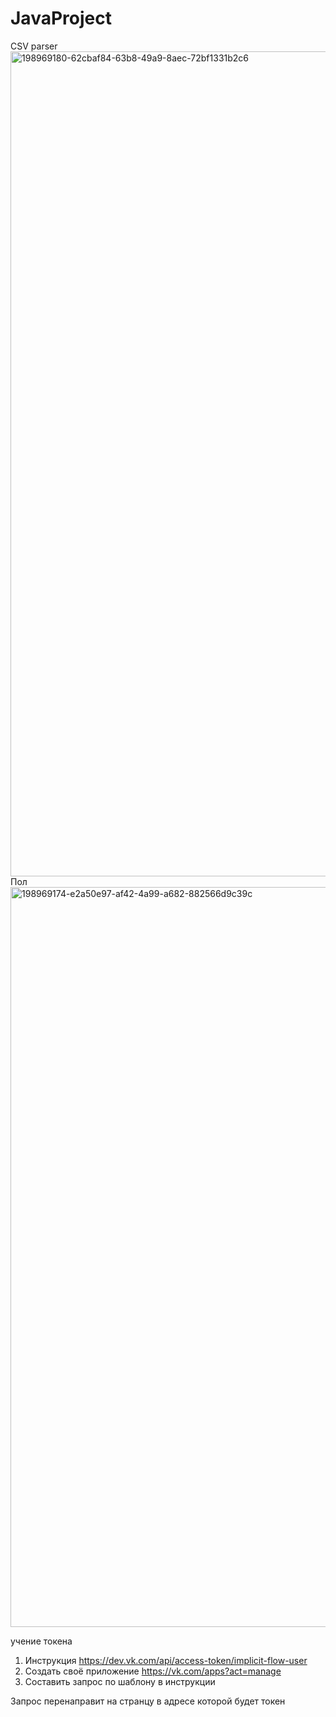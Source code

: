 # JavaProject

CSV parser
<img width="1320" alt="198969180-62cbaf84-63b8-49a9-8aec-72bf1331b2c6" src="https://user-images.githubusercontent.com/106877220/202990271-7afc7dfd-c9ec-4833-88bb-eb7ccaddafac.png">
Пол<img width="1184" alt="198969174-e2a50e97-af42-4a99-a682-882566d9c39c" src="https://user-images.githubusercontent.com/106877220/202990296-d2056188-9c38-48f0-86ce-c129400c2987.png">

учение токена

 1. Инструкция https://dev.vk.com/api/access-token/implicit-flow-user
 2. Создать своё приложение https://vk.com/apps?act=manage
 3. Составить запрос по шаблону в инструкции
 
Запрос перенаправит на странцу в адресе которой будет токен
